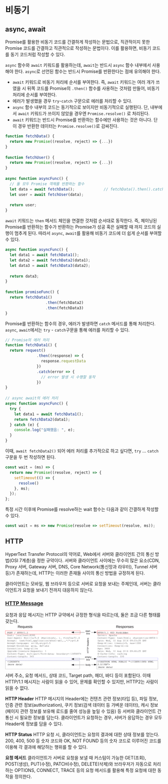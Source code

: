 # 비동기

## async, await

Promise를 활용한 비동기 코드를 간결하게 작성하는 문법으로, 직관적이지 못한 Promise 코드를 간결하고 직관적으로 작성하는 문법이다. 이를 활용하면, 비동기 코드를 동기 코드처럼 작성할 수 있다.

`async` 함수와 `await` 키워드를 활용하는데, `await`는 반드시 `async` 함수 내부에서 사용해야 한다. `async`로 선언된 함수는 반드시 Promise를 반환한다는 점에 유의해야 한다.

- `await` 키워드로 비동기 처리에 순서를 부여한다. 즉, `await` 키워드는 여러 개가 쓰였을 시 뒤쪽 코드를 Promise의 `.then()` 함수를 사용하는 것처럼 만들어, 비동기 처리에 순서를 부여한다.
- 에러가 발생했을 경우 `try`-`catch` 구문으로 에러를 처리할 수 있다.
- `async` 함수 내부의 코드는 동기적으로 보이지만 비동기적으로 실행된다. 단, 내부에서 `await` 키워드가 쓰이지 않았을 경우엔 `Promise.resolve()` 로 처리된다.
- `await` 키워드는 반드시 Promise를 반환하는 함수에만 사용하는 것은 아니다. 단 이 경우 반환한 데이터는 `Promise.resolve()`로 감싸진다.

```javascript
function fetchData() {
  return new Promise((resolve, reject) => {...})
}

function fetchUser() {
  return new Promise((resolve, reject) => {...})
}

async function asyncFunc() {
  // 둘 모두 Promise 객체를 반환하는 함수
  let data = await fetchData();             // fetchData().then().catch()로 사용할 때 `then()` 메서드로 받아오는 data와 동일한 data.
  let user = await fetchUser(data);

  return user;
}
```

`await` 키워드는 `then` 메서드 체인을 연결한 것처럼 순서대로 동작한다. 즉, 체이닝된 Promise를 반환하는 함수가 반환하는 Promise가 성공 혹은 실패할 때 까지 코드의 실행이 멈추게 된다. 따라서 `async`, `await`를 활용해 비동기 코드에 더 쉽게 순서를 부여할 수 있다.

```javascript
async function asyncFunc() {
  let data1 = await fetchData1();
  let data2 = await fetchData2(data1);
  let data3 = await fetchData3(data2);

  return data3;
}

function promiseFunc() {
  return fetchData1()
                  .then(fetchData2)
                  .then(fetchData3)
}
```

Promise를 반환하는 함수의 경우, 에러가 발생하면 `catch` 메서드를 통해 처리한다. `async`, `await`에서는 `try` - `catch`구문을 통해 에러를 처리할 수 있다.

```javascript
// Promise의 에러 처리
function fetchData1() {
  return request()
              .then((response) => {
                response.requestData
              })
              .catch(error => {
                // error 발생 시 수행할 동작
              })
}

// async await의 에러 처리
async function asyncFunc() {
  try {
    let data1 = await fetchData1();
    return fetchData2(data1);
  } catch (e) {
    console.log("실패했음: ", e);
  }
}
```

이때, `await fetchData2()` 되어 에러 처리를 추가적으로 하고 싶다면, `try` ... `catch` 구문을 두 번 작성하면 된다.

```javascript
const wait = (ms) => {
  return new Promise((resolve, reject) => {
    setTimeout(() => {
      resolve()
    }, ms);
  });
};
```

특정 시간 이후에 Promise를 resolve하는 wait 함수는 다음과 같이 간결하게 작성할 수 있다.

```javascript
const wait = ms => new Promise(resolve => setTimeout(resolve, ms));
```

## HTTP

HyperText Transfer Protocol의 약어로, Web에서 서버와 클라이언트 간의 통신 방법(OSI 7계층)을 정한 규약이다. 서버와 클라이언트 사이에는 무수히 많은 요소(CDN, Proxy 서버, Gateway 서버, DNS, Core Network(통신망과 라우터), Tunnel 서버 등)가 존재하는데, HTTP는 이러한 존재들 사이의 통신 방법을 규정하게 된다.

클라이언트는 모바일, 웹 브라우저 등으로 서버로 요청을 보내는 주체인데, 서버는 클라이언트가 요청을 보내기 전까지 대응하지 않는다.

### [HTTP Message](https://developer.mozilla.org/ko/docs/Web/HTTP/Messages)

요청과 응답 메시지는 HTTP 규약에서 규정한 형식을 따르는데, 둘은 조금 다른 형태를 갖는다.
![msg](./HTTPMsgStructure2.png)
서버 주소, 요청 메서드, 상태 코드, Target path, 헤더, 바디 등이 포함된다. 이때 HTTP/1.1 메시지는 사람이 읽을 수 있어, 문제를 확인할 수 있지만, HTTP2는 사람이 읽을 수 없다.

**HTTP Header**
HTTP 메시지의 Header에는 컨텐츠 관련 정보(타입 등), 파일 정보, 인증 관련 정보(authorization), 쿠키 정보(검색 데이터 등 가벼운 데이터), 캐시 정보(페이지 관련 정보를 보유해 로드를 줄여 성능을 높일 수 있음) 등 서버와 클라이언트 간 통신 시 필요한 정보를 담는다. 클라이언트가 요청하는 경우, 서버가 응답하는 경우 모두 Header에 정보를 담을 수 있다.

**HTTP Status**
HTTP 요청 시, 클라이언트는 요청의 결과에 대한 상태 정보를 얻는다. 200, 400, 500 등 숫자 코드와 OK, NOT FOUND 등의 숫자 코드로 이루어진 코드를 이용해 각 결과에 해당하는 행위를 할 수 있다.

**요청 메서드**
클라이언트가 서버로 요청을 보낼 때 커스텀이 가능한 GET(조회), POST(생성), PUT(수정), PATCH(수정), DELETE(삭제)와 브라우저가 자동으로 처리하는 OPTIONS, CONNECT, TRACE 등의 요청 메서드를 활용해 특정 요청에 대한 동작을 정의한다.
